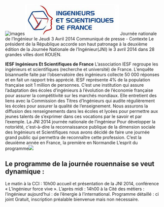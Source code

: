 ![images](/media/IMG_4192.JPG)![logo-iesf-normandie.jpg](/media/logo-iesf-normandie.jpg)
Journée nationale de l’Ingénieur le Jeudi 3 Avril 2014
Communiqué de presse - Contexte
Le président de la République accorde son haut patronage à la deuxième édition de la Journée Nationale de l’Ingénieur(JNI) le 3 avril 2014 dans 28 grandes villes dont ROUEN.

**IESF   Ingénieurs Et Scientifiques de France**
L’association IESF regroupe les ingénieurs et scientifiques (recherche et université) de France. 
L’enquête bisannuelle faite par l’observatoire des ingénieurs collecte 50 000 réponses et en fait un rapport très apprécié.
IESF représente 4% de la population française soit 1 million de personnes.
C’est une institution qui assure l’adaptation des écoles d’ingénieurs à l’évolution de l’économie française pour assurer la compétitivité sur les marchés mondiaux. Elle entretient des liens avec la Commission des Titres d’Ingénieurs qui audite régulièrement les écoles pour assurer la qualité de l’enseignement.
Nous assurons la diffusion des renseignements dans les écoles et lycées pour permettre aux jeunes talents de s’exprimer dans ces vocations par le savoir et par l’exemple.
La JNI 2014 journée nationale de l’ingénieur
Pour développer la notoriété, c'est-à-dire la reconnaissance publique de la dimension sociale des Ingénieurs et Scientifiques nous avons décidé de faire une journée grand public qui permettra de reconnaître cette profession.
C’est la deuxième année en France, la première en Normandie
L’esprit du programme![](/media/LogoISF.gif)
## Le programme de la journée rouennaise se veut dynamique :
Le matin à la CCI : 10h00 accueil et présentation de la JNI 2014, conférence « L’ingénieur force vive ».
L’après midi : 14h00 à la Cité des métiers : l’ingénieur aujourd’hui : de l’énergie à l’international.
Programme détaillé : ci joint
Gratuit, inscription préalable bienvenue mais non nécessaire.

